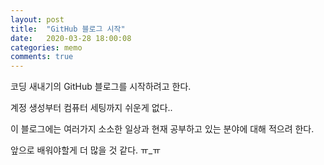 ```yaml
---
layout: post
title:  "GitHub 블로그 시작"
date:   2020-03-28 18:00:08
categories: memo
comments: true
---
```


코딩 새내기의 GitHub 블로그를 시작하려고 한다. 

계정 생성부터 컴퓨터 세팅까지 쉬운게 없다..

이 블로그에는 여러가지 소소한 일상과 현재 공부하고 있는 분야에 대해 적으려 한다.

앞으로 배워야할게 더 많을 것 같다. ㅠ_ㅠ
